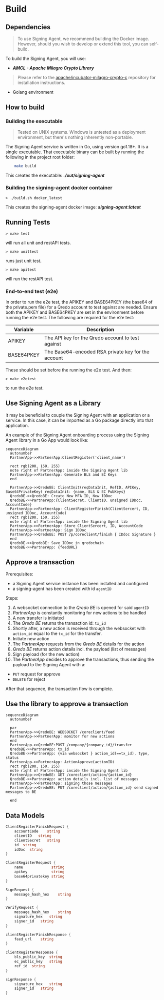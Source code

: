 # Build

## Dependencies

> To use Signing Agent, we recommend building the Docker image. However, should you wish to develop or extend this tool, you can self-build.

To build the Signing Agent, you will use:

- ***AMCL - Apache Milagro Crypto Library***

> Please refer to the
[apache/incubator-milagro-crypto-c](https://github.com/apache/incubator-milagro-crypto-c) repository for installation instructions.

- Golang environment

## How to build

### Building the executable

> Tested on UNIX systems. Windows is untested as a deployment environment, but there's nothing inherently non-portable.

The Signing Agent service is written in Go, using version go1.18+. It is a single executable. That executable binary can be built by running the following in the project root folder:

```bash
    make build
```

This creates the executable: ***./out/signing-agent***

### Building the signing-agent docker container
```shell
> ./build.sh docker_latest
```
This creates the signing-agent docker image: ***signing-agent:latest***
## Running Tests
```shell
> make test
```
will run all unit and restAPI tests.

```shell
> make unittest
```
runs just unit test.
```shell
> make apitest
```
will run the restAPI test.

### End-to-end test (e2e)
In order to run the e2e test, the APIKEY and BASE64PKEY (the base64 of the private.pem file) for a Qredo account to test against are needed. Ensure both the APIKEY and BASE64PKEY are set in the environment before running the e2e test.
The following are required for the e2e test:

| Variable     | Description                                       |
|-------------|----------------------------------------------------|
| APIKEY      | The API key for the Qredo account to test against  |
| BASE64PKEY  | The Base64-encoded RSA private key for the account |

These should be set before the running the e2e test. And then:
```shell
> make e2etest
```
to run the e2e test.

## Use Signing Agent as a Library

It may be beneficial to couple the Signing Agent with an application or a service. In this case, it can be imported 
as a Go package directly into that application.

An example of the Signing Agent onboarding process using the Signing Agent library in a Go App would look like:

```mermaid
sequenceDiagram
  autonumber
  PartnerApp->>PartnerApp:ClientRegister('client_name')

  rect rgb(200, 150, 255)
  note right of PartnerApp: inside the Signing Agent lib
  PartnerApp->>PartnerApp: Generate BLS and EC Keys
  end

  PartnerApp->>QredoBE: ClientInit(reqDataInit, RefID, APIKey, Base64PrivateKey) reqDataInit: {name, BLS & EC PubKeys}
  QredoBE->>QredoBE: Create New MFA ID, New IDDoc
  QredoBE->>PartnerApp:{ClientSecret, ClientID, unsigned IDDoc, AccountCode}
  PartnerApp->>PartnerApp: ClientRegisterFinish(ClientSercert, ID, unsigned IDDoc, AccountCode)
  rect rgb(200, 150, 255)
  note right of PartnerApp: inside the Signing Agent lib
  PartnerApp->>PartnerApp: Store ClientSercert, ID, AccountCode
  PartnerApp->>PartnerApp: Sign IDDoc
  PartnerApp->>QredoBE: POST /p/coreclient/finish { IDdoc Signature }
  end
  QredoBE->>QredoBE: Save IDDoc in qredochain
  QredoBE->>PartnerApp: {feedURL}
```

## Approve a transaction

Prerequisites:

- a Signing Agent service instance has been installed and configured
- a signing-agent has been created with id `agentID`

Steps:

1. A websocket connection to the *Qredo BE* is opened for said `agentID`
2. *PartnerApp* is constantly monitoring for new actions to be handled
3. A new transfer is initiated
4. The *Qredo BE* returns the transaction id: `tx_id`
5. Shortly after, a new action is received through the websocket with `action_id` equal to the `tx_id` for the transfer.
6. Initiate new action
7. The *PartnerApp* requests from the *Qredo BE* details for the action
8. *Qredo BE* returns action details incl. the payload (list of messages)
9. Sign payload (for the new action)
10. The *PartnerApp* decides to approve the transactions, thus sending the payload to the Signing Agent with a:

- `PUT` request for approve
- `DELETE` for reject

After that sequence, the transaction flow is complete.

## Use the library to approve a transaction

```mermaid
sequenceDiagram
  autonumber

  par
  PartnerApp->>QredoBE: WEBSOCKET /coreclient/feed
  PartnerApp->>PartnerApp: monitor for new actions
  end
  PartnerApp->>QredoBE:POST /company/{company_id}/transfer
  QredoBE->>PartnerApp: tx_id
  QredoBE->>PartnerApp: {via websocket } action_id(==tx_id), type, status
  PartnerApp->>PartnerApp: ActionApprove(actionID)
  rect rgb(200, 150, 255)
  note right of PartnerApp: inside the Signing Agent lib
  PartnerApp->>QredoBE: GET /coreclient/action/{action_id}
  QredoBE->>PartnerApp: action details incl. list of messages
  PartnerApp->>PartnerApp: signing those messages
  PartnerApp->>QredoBE: PUT /coreclient/action/{action_id} send signed messages to BE

  end
```
## Data Models

```Go
ClientRegisterFinishRequest {
    accountCode    string
    clientID   string
    clientSecret   string
    id  string
    idDoc  string
}
```

```Go
ClientRegisterRequest {
    name             string
    apikey           string
    base64privatekey string
}
```

```Go
SignRequest {
    message_hash_hex    string
}
```

```Go
VerifyRequest {
    message_hash_hex    string
    signature_hex   string
    signer_id   string
}
```

```Go
clientRegisterFinishResponse {
    feed_url    string
}
```

```Go
clientRegisterResponse {
    bls_public_key  string
    ec_public_key   string
    ref_id  string
}
```

```Go
signResponse {
    signature_hex   string
    signer_id   string
}
```

